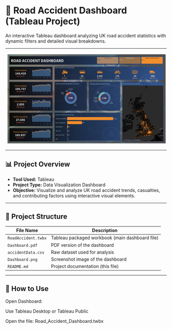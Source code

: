 # 🚦 Road Accident Dashboard (Tableau Project)

An interactive Tableau dashboard analyzing UK road accident statistics with dynamic filters and detailed visual breakdowns.

---
![Dashboard Preview](./Road.jpg)

---

## 📊 Project Overview

- **Tool Used:** Tableau
- **Project Type:** Data Visualization Dashboard
- **Objective:** Visualize and analyze UK road accident trends, casualties, and contributing factors using interactive visual elements.

---

## 📁 Project Structure

| File Name                         | Description                                      |
| --------------------------------- | ------------------------------------------------ |
| `RoadAccident.twbx`    | Tableau packaged workbook (main dashboard file)  |
| `Dashboard.pdf`     | PDF version of the dashboard                     |
| `accidentData.csv`       | Raw dataset used for analysis                    |
| `Dashboard.png`                 | Screenshot image of the dashboard                |
| `README.md`                       | Project documentation (this file)                |

---


## 🚀 How to Use

Open Dashboard:

Use Tableau Desktop or Tableau Public

Open the file: Road_Accident_Dashboard.twbx
